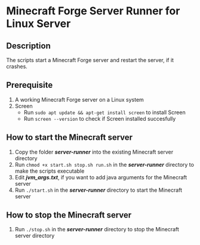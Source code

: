 # Minecraft Forge Server Runner for Linux Server

## Description
The scripts start a Minecraft Forge server and restart the server, if it crashes.

## Prerequisite
1. A working Minecraft Forge server on a Linux system
2. Screen
    - Run `sudo apt update && apt-get install screen` to install Screen
    - Run `screen --version` to check if Screen installed succesfully

## How to start the Minecraft server
1. Copy the folder ***server-runner*** into the existing Minecraft server directory
2. Run `chmod +x start.sh stop.sh run.sh` in the ***server-runner*** directory to make the scripts executable
3. Edit ***jvm_args.txt***, if you want to add java arguments for the Minecraft server
4. Run `./start.sh` in the ***server-runner*** directory to start the Minecraft server

## How to stop the Minecraft server
1. Run `./stop.sh` in the ***server-runner*** directory to stop the Minecraft server directory
